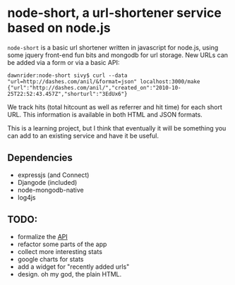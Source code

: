 # node-short, a url-shortener service based on node.js

`node-short` is a basic url shortener written in javascript for node.js, using some jquery front-end fun bits and mongodb for url storage. New URLs can be added via a form or via a basic API:

    dawnrider:node-short sivy$ curl --data "url=http://dashes.com/anil/&format=json" localhost:3000/make
    {"url":"http://dashes.com/anil/","created_on":"2010-10-25T22:52:43.457Z","shorturl":"3EdUx6"}
    

We track hits (total hitcount as well as referrer and hit time) for each short URL. This information is available in both HTML and JSON formats.

This is a learning project, but I think that eventually it will be something you can add to an existing service and have it be useful.

## Dependencies

* expressjs (and Connect)
* Djangode (included)
* node-mongodb-native
* log4js

## TODO:

* formalize the [API](http://github.com/sivy/node-short/wiki/API)
* refactor some parts of the app
* collect more interesting stats
* google charts for stats
* add a widget for "recently added urls"
* design. oh my god, the plain HTML.

